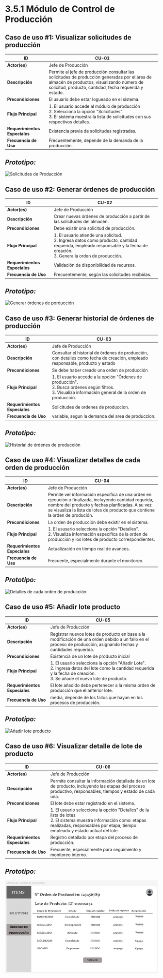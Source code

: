 # 3.5.1 Módulo de Control de Producción 

## **Caso de uso #1: Visualizar solicitudes de producción**

| **ID**               | CU-01                                                                   |
|----------------------|-------------------------------------------------------------------------|
| **Actor(es)**        | Jefe de Producción                                            |
| **Descripción**      | Permite al jefe de producción consultar las solicitudes de producción generadas por el área de almacén de productos, visualizando número de solicitud, producto, cantidad, fecha requerida y estado.          |
| **Precondiciones**   | El usuario debe estar logueado en el sistema.           |
| **Flujo Principal**  | 1. El usuario accede al módulo de producción  <br> 2. Selecciona la opción "Solicitudes".  <br> 3. El sistema muestra la lista de solicitudes con sus respectivos detalles.  |
| **Requerimientos Especiales** | Existencia previa de solicitudes registradas.    |
| **Frecuencia de Uso**| Frecuentemente, depende de la demanda de la producción.   |

## *Prototipo:*
![Solicitudes de Producción](Prototipos.1/Solicitud-Producción.png)

## **Caso de uso #2: Generar órdenes de producción**

| **ID**               | CU-02                                                                   |
|----------------------|-------------------------------------------------------------------------|
| **Actor(es)**        | Jefe de Producción                                            |
| **Descripción**      | Crear nuevas órdenes de producción a partir de las solicitudes del almacén.         |
| **Precondiciones**   | Debe existir una solicitud de producción.           |
| **Flujo Principal**  | 1. El usuario atiende una solicitud.  <br> 2. Ingresa datos como producto, cantidad requerida, empleado responsable y la fecha de creación. <br> 3. Genera la orden de producción.  |
| **Requerimientos Especiales** | Validación de disponibilidad de recursos.   |
| **Frecuencia de Uso**| Frecuentemente, según las solicitudes recibidas.  |   

## *Prototipo:*
![Generar órdenes de porducción](Prototipos.1/Generar-Orden-Producción.png)

## **Caso de uso #3:  Generar historial de órdenes de producción**

| **ID**               | CU-03                                                                   |
|----------------------|-------------------------------------------------------------------------|
| **Actor(es)**        | Jefe de Producción                                            |
| **Descripción**      | Consultar el historial de órdenes de producción, con detalles como fecha de creación, empleado responsable, producto y estado         |
| **Precondiciones**   | Se debe haber creado una orden de producción          |
| **Flujo Principal**  | 1. El usuario accede a la opción "Órdenes de producción".  <br> 2. Busca órdenes según filtros. <br> 3.  Visualiza información general de la orden de producción.  |
| **Requerimientos Especiales** | Solicitudes de ordenes de produccion.    |
| **Frecuencia de Uso**| variable, segun la demanda del area de produccion.   |  

## *Prototipo:*
![Historial de órdenes de producción](Prototipos.1/Historial-Orden-Producción.png)

## **Caso de uso #4:  Visualizar detalles de cada orden de producción**

| **ID**               | CU-04                                                                   |
|----------------------|-------------------------------------------------------------------------|
| **Actor(es)**        | Jefe de Producción                                           |
| **Descripción**      | Permite ver información específica de una orden en ejecución o finalizada, incluyendo cantidad requrida, nombre del producto y fechas planficadas. A su vez se visualiza la lista de lotes de producto que contiene la orden de produción.      |
| **Precondiciones**   | La orden de producción debe existir en el sistema. |
| **Flujo Principal**  | 1. El ususario selecciona la opción "Detalles".  <br> 2. Visualiza información específica de la orden de producción y los lotes de producto correspondientes.   |
| **Requerimientos Especiales** | Actualización en tiempo real de avances.    |
| **Frecuencia de Uso**| Frecuente, especialmente durante el monitoreo.    |

## *Prototipo:*
![Detalles de cada orden de producción](Prototipos.1/Detalles-Orden-Producción.png)

## **Caso de uso #5:  Añadir lote producto**

| **ID**               | CU-05                                                                 |
|----------------------|-------------------------------------------------------------------------|
| **Actor(es)**        | Jefe de Producción                                           |
| **Descripción**      | Registrar nuevos lotes de producto en base a la modificación de una orden debido a un fallo en el proceso de producción, asignando fechas y cantidades requerida.        |
| **Precondiciones**   | Existencia de un lote de producto inicial |
| **Flujo Principal**  | 1. El usuario selecciona la opción "Añadir Lote".  <br> 2. Ingresa datos del lote como la cantidad requerida y la fecha de creación.  <br> 3.  Se añade el nuevo lote de producto.  |
| **Requerimientos Especiales** | El lote añadido debe pertenecer a la misma orden de producción que el anterior lote.    |
| **Frecuencia de Uso**| media, depende de los fallos que hayan en los procesos de producción.     |

## *Prototipo:*
![Añadir lote producto](Prototipos.1/Añadir-Lote-Producto.png)

## **Caso de uso #6:  Visualizar detalle de lote de producto**

| **ID**               | CU-06                                                                 |
|----------------------|-------------------------------------------------------------------------|
| **Actor(es)**        | Jefe de Producción                                           |
| **Descripción**      | Permite consultar la información detallada de un lote de producto, incluyendo las etapas del proceso productivo, responsables, tiempos y estado de cada una.        |
| **Precondiciones**   |El lote debe estar registrado en el sistema. |
| **Flujo Principal**  | 1. El usuario selecciona la opción "Detalles" de la lista de lotes <br> 2. El sistema muestra información como: etapas realizadas, responsables por etapa, tiempo empleado y estado actual del lote.   |
| **Requerimientos Especiales** | 	Registro detallado por etapa del proceso de producción.    |
| **Frecuencia de Uso**| Frecuente, especialmente para seguimiento y monitoreo interno.    |

## *Prototipo:*
![Detalles de lote producto](Prototipos.1/Detalles-Lote-Producto.png)